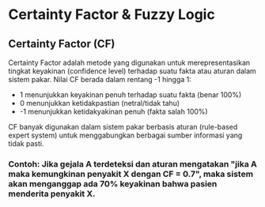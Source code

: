 # Certainty Factor & Fuzzy Logic
## Certainty Factor (CF)
Certainty Factor adalah metode yang digunakan untuk merepresentasikan tingkat keyakinan (confidence level) terhadap suatu fakta atau aturan dalam sistem pakar. Nilai CF berada dalam rentang -1 hingga 1:
- 1 menunjukkan keyakinan penuh terhadap suatu fakta (benar 100%)
- 0 menunjukkan ketidakpastian (netral/tidak tahu)
- -1 menunjukkan ketidakyakinan penuh (fakta salah 100%)

CF banyak digunakan dalam sistem pakar berbasis aturan (rule-based expert system) untuk menggabungkan berbagai sumber informasi yang tidak pasti.

### Contoh: Jika gejala A terdeteksi dan aturan mengatakan "jika A maka kemungkinan penyakit X dengan CF = 0.7", maka sistem akan menganggap ada 70% keyakinan bahwa pasien menderita penyakit X.
